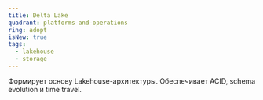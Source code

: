 ```yaml
---
title: Delta Lake
quadrant: platforms-and-operations
ring: adopt
isNew: true
tags:
  - lakehouse
  - storage
---
```

Формирует основу Lakehouse-архитектуры. Обеспечивает ACID, schema evolution и time travel.

